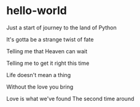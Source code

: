 # hello-world
Just a start of journey to the land of Python

It's gotta be a strange twist of fate

Telling me that Heaven can wait

Telling me to get it right this time

Life doesn't mean a thing

Without the love you bring

Love is what we've found
The second time around
